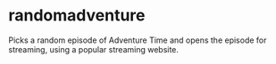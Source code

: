 # randomadventure
Picks a random episode of Adventure Time and opens the episode for streaming, using a popular streaming website.
